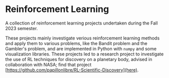 # Reinforcement Learning

A collection of reinforcement learning projects undertaken during the Fall 2023 semester.

These projects mainly investigate verious reinforcement learning methods and apply them to various problems, like the Bandit problem and the Gambler's problem, and are implemented in Python with `numpy` and some visualization libraries. These projects led to a research project to investigate the use of RL techniques for discovery on a planetary body, advised in collaboration with NASA; find that project [https://github.com/papillonlibre/RL-Scientific-Discovery](here).
